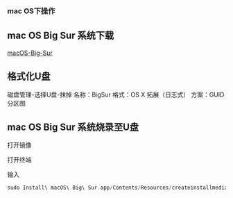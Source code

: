 ### mac OS下操作
## mac OS Big Sur 系统下载
[macOS-Big-Sur](https://sysin.org/blog/macOS-Big-Sur/)
## 格式化U盘
磁盘管理-选择U盘-抹掉
名称：BigSur
格式：OS X 拓展（日志式）
方案：GUID分区图
## mac OS Big Sur 系统烧录至U盘
打开镜像

打开终端

输入
```C
sudo Install\ macOS\ Big\ Sur.app/Contents/Resources/createinstallmedia --volume /Volumes/BigSur
```
